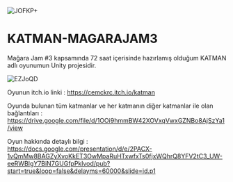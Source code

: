 ![JOFKP+](https://user-images.githubusercontent.com/43264365/139603375-11ae6408-975f-43ba-b1d4-885e831cdc3b.png)


# KATMAN-MAGARAJAM3

Mağara Jam #3 kapsamında 72 saat içerisinde hazırlamış olduğum KATMAN adlı oyunumun Unity projesidir.

![EZJoQD](https://user-images.githubusercontent.com/43264365/139603452-7bcf3be6-b481-4260-892b-a522bed6d21b.png)

Oyunun itch.io linki :
https://cemckrc.itch.io/katman

Oyunda bulunan tüm katmanlar ve her katmanın diğer katmanlar ile olan bağlantıları : 
https://drive.google.com/file/d/1OOi9hmmBW42XOVxqVwxGZNBo8AjSzYa1/view

Oyun hakkında detaylı bilgi : 
https://docs.google.com/presentation/d/e/2PACX-1vQmMw8BAGZyXvoKkET3OwMpaRuHTxwfxTs0fjxWQhrQ8YFV2tC3_UW-eeRWBIgY7BiN7GUGfpPklvod/pub?start=true&loop=false&delayms=60000&slide=id.p1
